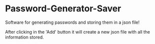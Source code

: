 # Password-Generator-Saver
Software for generating passwords and storing them in a json file!

After clicking in the 'Add' button it will create a new json file with all the information stored.
